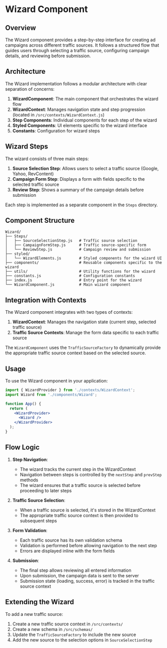 # Wizard Component

## Overview

The Wizard component provides a step-by-step interface for creating ad campaigns across different traffic sources. It follows a structured flow that guides users through selecting a traffic source, configuring campaign details, and reviewing before submission.

## Architecture

The Wizard implementation follows a modular architecture with clear separation of concerns:

1. **WizardComponent**: The main component that orchestrates the wizard flow
2. **WizardContext**: Manages navigation state and step progression (located in `/src/contexts/WizardContext.js`)
3. **Step Components**: Individual components for each step of the wizard
4. **Styled Components**: UI elements specific to the wizard interface
5. **Constants**: Configuration for wizard steps

## Wizard Steps

The wizard consists of three main steps:

1. **Source Selection Step**: Allows users to select a traffic source (Google, Yahoo, RevContent)
2. **Campaign Form Step**: Displays a form with fields specific to the selected traffic source
3. **Review Step**: Shows a summary of the campaign details before submission

Each step is implemented as a separate component in the `Steps` directory.

## Component Structure

```
Wizard/
├── Steps/
│   ├── SourceSelectionStep.js   # Traffic source selection
│   ├── CampaignFormStep.js      # Traffic source-specific form
│   └── ReviewStep.js            # Campaign review and submission
├── styled/
│   └── WizardElements.js        # Styled components for the wizard UI
├── components/                  # Reusable components specific to the wizard
├── utils/                       # Utility functions for the wizard
├── constants.js                 # Configuration constants
├── index.js                     # Entry point for the wizard
└── WizardComponent.js           # Main wizard component
```

## Integration with Contexts

The Wizard component integrates with two types of contexts:

1. **WizardContext**: Manages the navigation state (current step, selected traffic source)
2. **Traffic Source Contexts**: Manage the form data specific to each traffic source

The `WizardComponent` uses the `TrafficSourceFactory` to dynamically provide the appropriate traffic source context based on the selected source.

## Usage

To use the Wizard component in your application:

```jsx
import { WizardProvider } from './contexts/WizardContext';
import Wizard from './components/Wizard';

function App() {
  return (
    <WizardProvider>
      <Wizard />
    </WizardProvider>
  );
}
```

## Flow Logic

1. **Step Navigation**:
   - The wizard tracks the current step in the WizardContext
   - Navigation between steps is controlled by the `nextStep` and `prevStep` methods
   - The wizard ensures that a traffic source is selected before proceeding to later steps

2. **Traffic Source Selection**:
   - When a traffic source is selected, it's stored in the WizardContext
   - The appropriate traffic source context is then provided to subsequent steps

3. **Form Validation**:
   - Each traffic source has its own validation schema
   - Validation is performed before allowing navigation to the next step
   - Errors are displayed inline with the form fields

4. **Submission**:
   - The final step allows reviewing all entered information
   - Upon submission, the campaign data is sent to the server
   - Submission state (loading, success, error) is tracked in the traffic source context

## Extending the Wizard

To add a new traffic source:

1. Create a new traffic source context in `/src/contexts/`
2. Create a new schema in `/src/schemas/`
3. Update the `TrafficSourceFactory` to include the new source
4. Add the new source to the selection options in `SourceSelectionStep`
